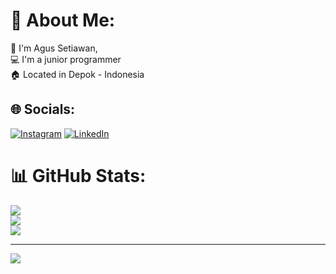# 💫 About Me:
👋 I'm Agus Setiawan,<br>💻 I'm a junior programmer<br>🏠 Located in Depok - Indonesia


## 🌐 Socials:
[![Instagram](https://img.shields.io/badge/Instagram-%23E4405F.svg?logo=Instagram&logoColor=white)](https://instagram.com/https://www.instagram.com/agoesset16_/) [![LinkedIn](https://img.shields.io/badge/LinkedIn-%230077B5.svg?logo=linkedin&logoColor=white)](https://linkedin.com/in/https://www.linkedin.com/in/agus-setiawan-7aa12a24a/) 


# 📊 GitHub Stats:
![](https://github-readme-stats.vercel.app/api?username=Agoesset&theme=default&hide_border=false&include_all_commits=false&count_private=false)<br/>
![](https://github-readme-streak-stats.herokuapp.com/?user=Agoesset&theme=default&hide_border=false)<br/>
![](https://github-readme-stats.vercel.app/api/top-langs/?username=Agoesset&theme=default&hide_border=false&include_all_commits=false&count_private=false&layout=compact)

---
[![](https://visitcount.itsvg.in/api?id=Agoesset&icon=0&color=0)](https://visitcount.itsvg.in)

<!-- Proudly created with GPRM ( https://gprm.itsvg.in ) -->
